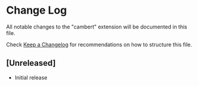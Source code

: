 # Change Log

All notable changes to the "cambert" extension will be documented in this file.

Check [Keep a Changelog](http://keepachangelog.com/) for recommendations on how to structure this file.

## [Unreleased]

- Initial release
